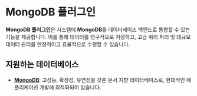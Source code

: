 # MongoDB 플러그인

**MongoDB 플러그인**은 시스템에 **MongoDB**를 데이터베이스 백엔드로 통합할 수 있는 기능을 제공합니다. 이를 통해 데이터를 영구적으로 저장하고, 고급 쿼리 처리 및 대규모 데이터 관리를 안정적이고
효율적으로 수행할 수 있습니다.

## 지원하는 데이터베이스

- **[MongoDB](https://www.mongodb.com/)**: 고성능, 확장성, 유연성을 갖춘 문서 지향 데이터베이스로, 현대적인 애플리케이션 개발에 최적화되어 있습니다.
